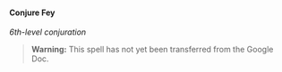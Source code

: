 #### Conjure Fey
<!-- markdownlint-disable-next-line no-emphasis-as-heading -->
_6th-level conjuration_

> **Warning:**
> This spell has not yet been transferred from the Google Doc.
